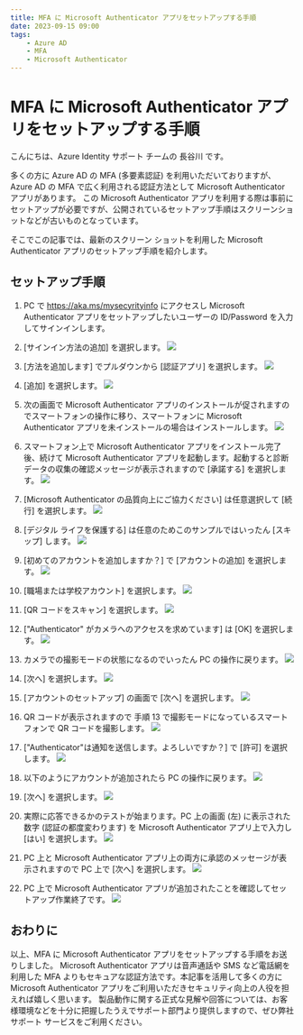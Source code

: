 ```yaml
---
title: MFA に Microsoft Authenticator アプリをセットアップする手順
date: 2023-09-15 09:00
tags:
    - Azure AD
    - MFA
    - Microsoft Authenticator
---
```


# MFA に Microsoft Authenticator アプリをセットアップする手順

こんにちは、Azure Identity サポート チームの 長谷川 です。

多くの方に Azure AD の MFA (多要素認証) を利用いただいておりますが、Azure AD の MFA で広く利用される認証方法として Microsoft Authenticator アプリがあります。
この Microsoft Authenticator アプリを利用する際は事前にセットアップが必要ですが、公開されているセットアップ手順はスクリーンショットなどが古いものとなっています。

そこでこの記事では、最新のスクリーン ショットを利用した Microsoft Authenticator アプリのセットアップ手順を紹介します。

## セットアップ手順
1. PC で https://aka.ms/mysecyrityinfo にアクセスし Microsoft Authenticator アプリをセットアップしたいユーザーの ID/Password を入力してサインインします。

2. [サインイン方法の追加] を選択します。
![](./authenticator-setup/authenticator-setup02.png)

3. [方法を追加します] でプルダウンから [認証アプリ] を選択します。
![](./authenticator-setup/authenticator-setup03.png)

4. [追加] を選択します。
![](./authenticator-setup/authenticator-setup04.png)

5. 次の画面で Microsoft Authenticator アプリのインストールが促されますのでスマートフォンの操作に移り、スマートフォンに Microsoft Authenticator アプリを未インストールの場合はインストールします。
![](./authenticator-setup/authenticator-setup05.png)

6. スマートフォン上で Microsoft Authenticator アプリをインストール完了後、続けて Microsoft Authenticator アプリを起動します。起動すると診断データの収集の確認メッセージが表示されますので [承諾する] を選択します。
![](./authenticator-setup/authenticator-setup06.png)
 
7. [Microsoft Authenticator の品質向上にご協力ください] は任意選択して [続行] を選択します。
![](./authenticator-setup/authenticator-setup07.png)

8. [デジタル ライフを保護する] は任意のためこのサンプルではいったん [スキップ] します。
![](./authenticator-setup/authenticator-setup08.png)

9. [初めてのアカウントを追加しますか？] で [アカウントの追加] を選択します。
![](./authenticator-setup/authenticator-setup09.png)

10. [職場または学校アカウント] を選択します。
![](./authenticator-setup/authenticator-setup10.png)

11. [QR コードをスキャン] を選択します。
![](./authenticator-setup/authenticator-setup11.png)

12. ["Authenticator" がカメラへのアクセスを求めています] は [OK] を選択します。
![](./authenticator-setup/authenticator-setup12.png)

13. カメラでの撮影モードの状態になるのでいったん PC の操作に戻ります。
![](./authenticator-setup/authenticator-setup13.png)

14.  [次へ] を選択します。
![](./authenticator-setup/authenticator-setup14.png)

15. [アカウントのセットアップ] の画面で [次へ] を選択します。
![](./authenticator-setup/authenticator-setup15.png)

16. QR コードが表示されますので 手順 13 で撮影モードになっているスマートフォンで QR コードを撮影します。
![](./authenticator-setup/authenticator-setup16.png)

17. ["Authenticator"は通知を送信します。よろしいですか？] で [許可] を選択します。
![](./authenticator-setup/authenticator-setup17.png)

18. 以下のようにアカウントが追加されたら PC の操作に戻ります。
![](./authenticator-setup/authenticator-setup18.png)

19. [次へ] を選択します。
![](./authenticator-setup/authenticator-setup19.png)

20. 実際に応答できるかのテストが始まります。PC 上の画面 (左) に表示された数字 (認証の都度変わります) を Microsoft Authenticator アプリ上で入力し [はい] を選択します。
![](./authenticator-setup/authenticator-setup20.png)

21. PC 上と Microsoft Authenticator アプリ上の両方に承認のメッセージが表示されますので PC 上で [次へ] を選択します。
![](./authenticator-setup/authenticator-setup21.png)

22. PC 上で Microsoft Authenticator アプリが追加されたことを確認してセットアップ作業終了です。
![](./authenticator-setup/authenticator-setup22.png)


## おわりに

以上、MFA に Microsoft Authenticator アプリをセットアップする手順をお送りしました。
Microsoft Authenticator アプリは音声通話や SMS など電話網を利用した MFA よりもセキュアな認証方法です。本記事を活用して多くの方に Microsoft Authenticator アプリをご利用いただきセキュリティ向上の人役を担えれば嬉しく思います。
製品動作に関する正式な見解や回答については、お客様環境などを十分に把握したうえでサポート部門より提供しますので、ぜひ弊社サポート サービスをご利用ください。
